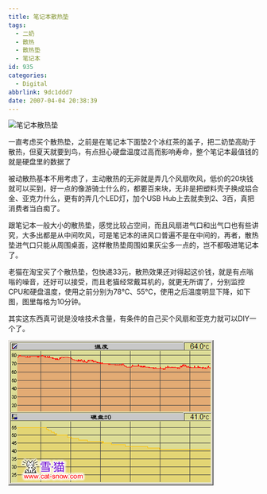 ```yaml
---
title: 笔记本散热垫
tags:
  - 二奶
  - 散热
  - 散热垫
  - 笔记本
id: 935
categories:
  - Digital
abbrlink: 9dc1ddd7
date: 2007-04-04 20:38:39
---
```


![笔记本散热垫](/images/2007/04/04_12778.gif)

一直考虑买个散热垫，之前是在笔记本下面垫2个冰红茶的盖子，把二奶垫高助于散热，但夏天就要到鸟，有点担心硬盘温度过高而影响寿命，整个笔记本最值钱的就是硬盘里的数据了

被动散热基本不用考虑了，主动散热的无非就是弄几个风扇吹风，低价的20块钱就可以买到，好一点的像游骑士什么的，都要百来块，无非是把塑料壳子换成铝合金、亚克力什么，更有的弄几个LED灯，加个USB Hub上去就卖到2、3百，真把消费者当白痴了。

跟笔记本一般大小的散热垫，感觉比较占空间，而且风扇进气口和出气口也有些讲究，大多出都是从中间吹风，可是笔记本的进风口普遍不是在中间的，再者，散热垫进气口只能从周围桌面，这样散热垫周围如果灰尘多一点的，岂不都吸进笔记本了。
<!--more-->
老猫在淘宝买了个散热垫，包快递33元，散热效果还对得起这价钱，就是有点嗡嗡的噪音，还好可以接受，而且老猫经常戴耳机的，就更无所谓了，分别监控CPU和硬盘温度，使用之前分别为78℃、55℃，使用之后温度明显下降，如下图，图里每格为10分钟。

其实这东西真可说是没啥技术含量，有条件的自己买个风扇和亚克力就可以DIY一个了。

![笔记本散热垫](/images/2007/04/04_200704051250177570_12753.gif)